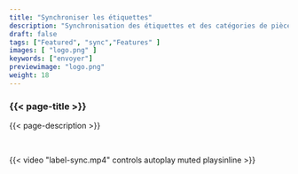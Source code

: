```yaml
---
title: "Synchroniser les étiquettes"
description: "Synchronisation des étiquettes et des catégories de pièces"
draft: false
tags: ["Featured", "sync","Features" ]
images: [ "logo.png" ]
keywords: ["envoyer"]
previewimage: "logo.png"
weight: 18
---
```


### {{< page-title >}} 
{{< page-description >}} 

<br>


{{< video "label-sync.mp4" controls  autoplay muted playsinline >}}